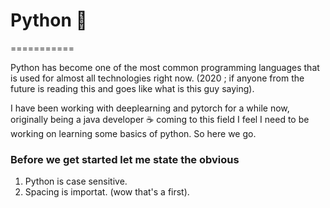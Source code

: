 # Python  :snake:
===========

Python has become one of the most common programming languages that is used for almost all technologies right now. (2020 ; if anyone from the future is reading this and goes like what is this guy saying).

 
 I have been working with deeplearning and pytorch for a while now, originally being a java developer :coffee: coming to this field I feel I need to be working on learning some basics of python. So here we go.


 ### Before we get started let me state the obvious

 1. Python is case sensitive.
 2. Spacing is importat. (wow that's a first).

 